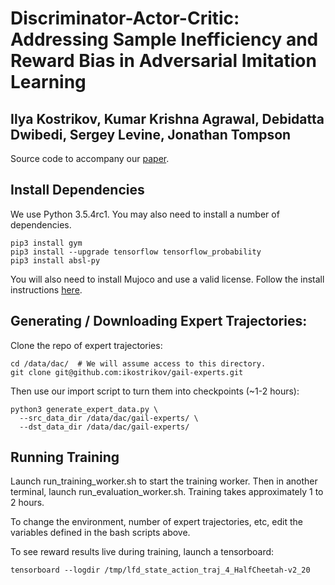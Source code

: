 Discriminator-Actor-Critic: Addressing Sample Inefficiency and Reward Bias in Adversarial Imitation Learning
============================================================================================================
Ilya Kostrikov, Kumar Krishna Agrawal, Debidatta Dwibedi, Sergey Levine, Jonathan Tompson
-----------------------------------------------------------------------------------------

Source code to accompany our [paper](https://arxiv.org/abs/1809.02925).

Install Dependencies
--------------------

We use Python 3.5.4rc1. You may also need to install a number of dependencies.

    pip3 install gym
    pip3 install --upgrade tensorflow tensorflow_probability
    pip3 install absl-py

You will also need to install Mujoco and use a valid license. Follow the install
instructions [here](https://github.com/openai/mujoco-py).

Generating / Downloading Expert Trajectories:
-------------------------------

Clone the repo of expert trajectories:

    cd /data/dac/  # We will assume access to this directory.
    git clone git@github.com:ikostrikov/gail-experts.git

Then use our import script to turn them into checkpoints (~1-2 hours):

    python3 generate_expert_data.py \
      --src_data_dir /data/dac/gail-experts/ \
      --dst_data_dir /data/dac/gail-experts/

Running Training
----------------

Launch run_training_worker.sh to start the training worker. Then in another
terminal, launch run_evaluation_worker.sh. Training takes approximately 1 to 2
hours.

To change the environment, number of expert trajectories, etc, edit the
variables defined in the bash scripts above.

To see reward results live during training, launch a tensorboard:

    tensorboard --logdir /tmp/lfd_state_action_traj_4_HalfCheetah-v2_20
